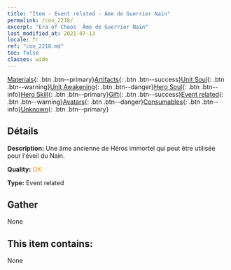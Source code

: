 ```yaml
---
title: "Item - Event related - Âme de Guerrier Nain"
permalink: /con_2218/
excerpt: "Era of Chaos  Âme de Guerrier Nain"
last_modified_at: 2021-07-13
locale: fr
ref: "con_2218.md"
toc: false
classes: wide
---
```

 [Materials](/ItemsFR/){: .btn .btn--primary}[Artifacts](/ItemsFR/Artifacts/){: .btn .btn--success}[Unit Soul](/ItemsFR/UnitSoul/){: .btn .btn--warning}[Unit Awakening](/ItemsFR/UnitAwakening/){: .btn .btn--danger}[Hero Soul](/ItemsFR/HeroSoul/){: .btn .btn--info}[Hero Skill](/ItemsFR/HeroSkill/){: .btn .btn--primary}[Gift](/ItemsFR/Gift/){: .btn .btn--success}[Event related](/ItemsFR/Events/){: .btn .btn--warning}[Avatars](/ItemsFR/Avatars/){: .btn .btn--danger}[Consumables](/ItemsFR/Consumables/){: .btn .btn--info}[Unknown](/ItemsFR/Unknown/){: .btn .btn--primary}

## Détails
 **Description:** Une âme ancienne de Héros immortel qui peut être utilisée pour l'éveil du Nain.

 **Quality:** <span style="color: #FF8C00">OK</span>

 **Type:** Event related

## Gather

  None

## This item contains:

  None

